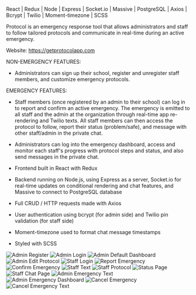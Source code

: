 React | Redux | Node | Express | Socket.io | Massive | PostgreSQL | Axios | Bcrypt | Twilio | Moment-timezone | SCSS

Protocol is an emergency response tool that allows administrators and staff to follow tailored protocols and communicate in real-time during an active emergency.

Website: https://getprotocolapp.com

NON-EMERGENCY FEATURES:
- Administrators can sign up their school, register and unregister staff members, and customize emergency protocols. 

EMERGENCY FEATURES:
- Staff members (once registered by an admin to their school) can log in to report and confirm an active emergency. The emergency is emitted to all staff and the admin at the organization through real-time app re-rendering and Twilio texts. All staff members can then access the protocol to follow, report their status (problem/safe), and message with other staff/admin in the private chat.
- Administrators can log into the emergency dashboard, access and monitor each staff's progress with protocol steps and status, and also send messages in the private chat.

- Frontend built in React with Redux
- Backend running on Node.js, using Express as a server, Socket.io for real-time updates on conditional rendering and chat features, and Massive to connect to PostgreSQL database
- Full CRUD / HTTP requests made with Axios
- User authentication using bcrypt (for admin side) and Twilio pin validation (for staff side)
- Moment-timezone used to format chat message timestamps
- Styled with SCSS

![Admin Register](screenshots/adminregister.png "Admin Register")
![Admin Login](screenshots/adminlogin.png "Admin Login")
![Admin Default Dashboard](screenshots/nonemergencydash.png "Admin Default Dashboard")
![Admin Edit Protocol](screenshots/admineditprotocol.png "Admin Edit Protocol")
![Staff Login](screenshots/stafflogin.png "Staff Login")
![Report Emergency](screenshots/staffreportemergency.png "Report Emergency")
![Confirm Emergency](screenshots/staffconfirmemergency.png "Confirm Emergency")
![Staff Text](screenshots/staffbombthreat.PNG "Staff Text")
![Staff Protocol](screenshots/staffprotocol.png "Protocol")
![Status Page](screenshots/staffstatus.png "Status Page")
![Staff Chat Page](screenshots/staffchat.png "Staff Chat Page")
![Admin Emergency Text](screenshots/adminbombthreat.PNG "Admin Emergency Text")
![Admin Emergency Dashboard](screenshots/adminemergencydash.png "Admin Emergency Dashboard")
![Cancel Emergency](screenshots/admincancelemergency.png "Cancel Emergency")
![Cancel Emergency Text](screenshots/bombthreatcanceltext.PNG "Cancel Emergency")

